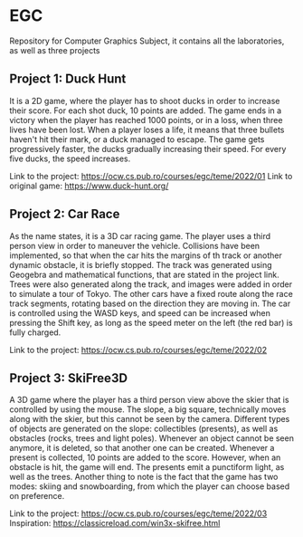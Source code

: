 # EGC
Repository for Computer Graphics Subject, it contains all the laboratories, as well as three projects

## Project 1: Duck Hunt
It is a 2D game, where the player has to shoot ducks in order to increase their score. For each shot duck, 10 points are added. The game ends in a victory when the player has reached 1000 points, or in a loss, when three lives have been lost. When a player loses a life, it means that three bullets haven't hit their mark, or a duck managed to escape. The game gets progressively faster, the ducks gradually increasing their speed. For every five ducks, the speed increases.

Link to the project: https://ocw.cs.pub.ro/courses/egc/teme/2022/01
Link to original game: https://www.duck-hunt.org/


## Project 2: Car Race
As the name states, it is a 3D car racing game. The player uses a third person view in order to maneuver the vehicle. Collisions have been implemented, so that when the car hits the margins of th track or another dynamic obstacle, it is briefly stopped. The track was generated using Geogebra and mathematical functions, that are stated in the project link. Trees were also generated along the track, and images were added in order to simulate a tour of Tokyo. The other cars have a fixed route along the race track segments, rotating based on the direction they are moving in. The car is controlled using the WASD keys, and speed can be increased when pressing the Shift key, as long as the speed meter on the left (the red bar) is fully charged.

Link to the project: https://ocw.cs.pub.ro/courses/egc/teme/2022/02

## Project 3: SkiFree3D
A 3D game where the player has a third person view above the skier that is controlled by using the mouse. The slope, a big square, technically moves along with the skier, but this cannot be seen by the camera. Different types of objects are generated on the slope: collectibles (presents), as well as obstacles (rocks, trees and light poles). Whenever an object cannot be seen anymore, it is deleted, so that another one can be created. Whenever a present is collected, 10 points are added to the score. However, when an obstacle is hit, the game will end. The presents emit a punctiform light, as well as the trees. Another thing to note is the fact that the game has two modes: skiing and snowboarding, from which the player can choose based on preference.

Link to the project: https://ocw.cs.pub.ro/courses/egc/teme/2022/03
Inspiration: https://classicreload.com/win3x-skifree.html
